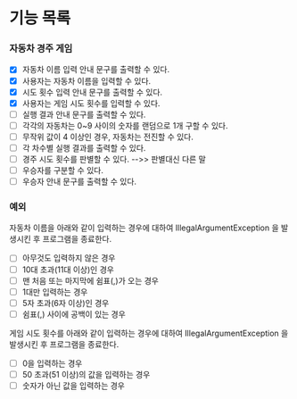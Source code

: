 # 기능 목록

### 자동차 경주 게임
- [x] 자동차 이름 입력 안내 문구를 출력할 수 있다.
- [x] 사용자는 자동차 이름을 입력할 수 있다.
- [x] 시도 횟수 입력 안내 문구를 출력할 수 있다.
- [x] 사용자는 게임 시도 횟수를 입력할 수 있다.
- [ ] 실행 결과 안내 문구를 출력할 수 있다.
- [ ] 각각의 자동차는 0~9 사이의 숫자를 랜덤으로 1개 구할 수 있다.
- [ ] 무작위 값이 4 이상인 경우, 자동차는 전진할 수 있다.
- [ ] 각 차수별 실행 결과를 출력할 수 있다.
- [ ] 경주 시도 횟수를 판별할 수 있다. -->> 판별대신 다른 말 
- [ ] 우승자를 구분할 수 있다.
- [ ] 우승자 안내 문구를 출력할 수 있다.

### 예외
자동차 이름을 아래와 같이 입력하는 경우에 대하여 IllegalArgumentException 을 발생시킨 후 프로그램을 종료한다.
- [ ] 아무것도 입력하지 않은 경우
- [ ] 10대 초과(11대 이상)인 경우
- [ ] 맨 처음 또는 마지막에 쉼표(,)가 오는 경우
- [ ] 1대만 입력하는 경우
- [ ] 5자 초과(6자 이상)인 경우
- [ ] 쉼표(,) 사이에 공백이 있는 경우

게임 시도 횟수를 아래와 같이 입력하는 경우에 대하여 IllegalArgumentException 을 발생시킨 후 프로그램을 종료한다.
- [ ] 0을 입력하는 경우
- [ ] 50 초과(51 이상)의 값을 입력하는 경우
- [ ] 숫자가 아닌 값을 입력하는 경우